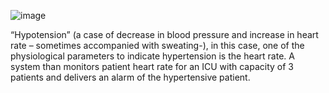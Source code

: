 ![image](https://github.com/MoHazem02/Central-ICU-Station/assets/66066832/c06aa805-86ca-44cb-a8dc-3876e3a3cb51)

“Hypotension” (a case of decrease in blood pressure and increase in heart rate – sometimes accompanied with sweating-), in this case, one of the physiological parameters to indicate hypertension is the heart rate. A system than monitors patient heart rate for an ICU with capacity of 3 patients and delivers an alarm of the hypertensive patient.
